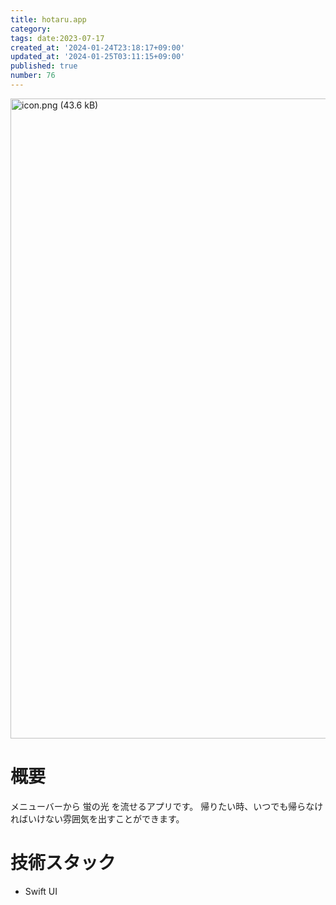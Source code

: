```yaml
---
title: hotaru.app
category:
tags: date:2023-07-17
created_at: '2024-01-24T23:18:17+09:00'
updated_at: '2024-01-25T03:11:15+09:00'
published: true
number: 76
---
```


<img width="1024" alt="icon.png (43.6 kB)" src="https://img.esa.io/uploads/production/attachments/21347/2024/01/24/148142/d636ebc2-676c-4a32-a15f-1d01852dfec7.png">


# 概要
メニューバーから 蛍の光 を流せるアプリです。
帰りたい時、いつでも帰らなければいけない雰囲気を出すことができます。

# 技術スタック
- Swift UI

